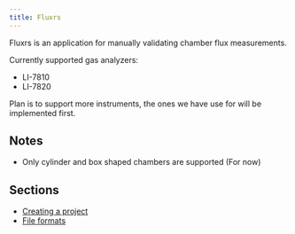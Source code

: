 ```yaml
---
title: Fluxrs
---
```

Fluxrs is an application for manually validating chamber flux measurements.

Currently supported gas analyzers:
- LI-7810
- LI-7820

Plan is to support more instruments, the ones we have use for will be
implemented first.

## Notes
- Only cylinder and box shaped chambers are supported (For now)

## Sections
- [Creating a project](create_project.md)
- [File formats](file_formats.md)
